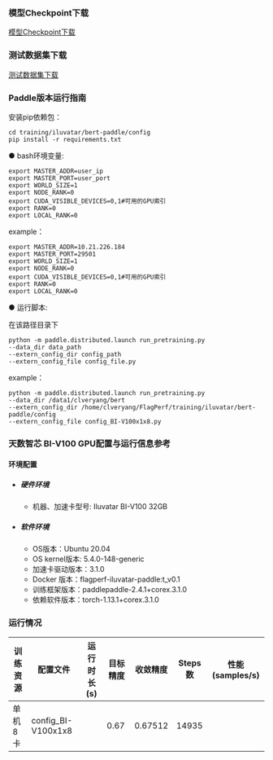 
### 模型Checkpoint下载
[模型Checkpoint下载](../../benchmarks/bert/README.md#模型checkpoint下载)


### 测试数据集下载
[测试数据集下载](../../benchmarks/bert/README.md#测试数据集下载)


### Paddle版本运行指南

安装pip依赖包：
```
cd training/iluvatar/bert-paddle/config
pip install -r requirements.txt
```

● bash环境变量:
```
export MASTER_ADDR=user_ip
export MASTER_PORT=user_port
export WORLD_SIZE=1
export NODE_RANK=0
export CUDA_VISIBLE_DEVICES=0,1#可用的GPU索引
export RANK=0
export LOCAL_RANK=0
```
example：
```
export MASTER_ADDR=10.21.226.184
export MASTER_PORT=29501
export WORLD_SIZE=1
export NODE_RANK=0
export CUDA_VISIBLE_DEVICES=0,1#可用的GPU索引
export RANK=0
export LOCAL_RANK=0
```

● 运行脚本:

在该路径目录下

```
python -m paddle.distributed.launch run_pretraining.py
--data_dir data_path
--extern_config_dir config_path
--extern_config_file config_file.py
```

example：
```
python -m paddle.distributed.launch run_pretraining.py
--data_dir /data1/clveryang/bert
--extern_config_dir /home/clveryang/FlagPerf/training/iluvatar/bert-paddle/config
--extern_config_file config_BI-V100x1x8.py
```


### 天数智芯 BI-V100 GPU配置与运行信息参考
#### 环境配置
- ##### 硬件环境
    - 机器、加速卡型号: Iluvatar BI-V100 32GB 

- ##### 软件环境
   - OS版本：Ubuntu 20.04
   - OS kernel版本:  5.4.0-148-generic  
   - 加速卡驱动版本：3.1.0
   - Docker 版本：flagperf-iluvatar-paddle:t_v0.1
   - 训练框架版本：paddlepaddle-2.4.1+corex.3.1.0
   - 依赖软件版本：torch-1.13.1+corex.3.1.0


### 运行情况
| 训练资源 | 配置文件        | 运行时长(s) | 目标精度 | 收敛精度 | Steps数 | 性能(samples/s)|
| -------- | --------------- | ----------- | -------- | -------- | ------- | ---------------- |
| 单机8卡  | config_BI-V100x1x8 |     |   0.67  |  0.67512  |   14935  |            |

